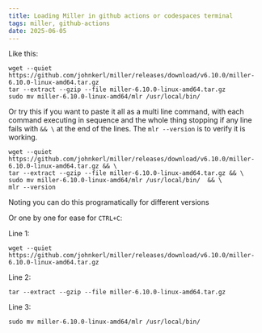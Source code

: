 ```yaml
---
title: Loading Miller in github actions or codespaces terminal
tags: miller, github-actions
date: 2025-06-05
---
```


Like this:
```
wget --quiet https://github.com/johnkerl/miller/releases/download/v6.10.0/miller-6.10.0-linux-amd64.tar.gz
tar --extract --gzip --file miller-6.10.0-linux-amd64.tar.gz
sudo mv miller-6.10.0-linux-amd64/mlr /usr/local/bin/
```

Or try this if you want to paste it all as a multi line command, with each command executing in sequence and the whole thing stopping if any line fails with `&& \` at the end of the lines. The `mlr --version` is to verify it is working.
```
wget --quiet https://github.com/johnkerl/miller/releases/download/v6.10.0/miller-6.10.0-linux-amd64.tar.gz && \
tar --extract --gzip --file miller-6.10.0-linux-amd64.tar.gz && \
sudo mv miller-6.10.0-linux-amd64/mlr /usr/local/bin/  && \
mlr --version
```

Noting you can do this programatically for different versions

Or one by one for ease for `CTRL+C`:

Line 1:
```
wget --quiet https://github.com/johnkerl/miller/releases/download/v6.10.0/miller-6.10.0-linux-amd64.tar.gz
```

Line 2:
```
tar --extract --gzip --file miller-6.10.0-linux-amd64.tar.gz
```

Line 3:
```
sudo mv miller-6.10.0-linux-amd64/mlr /usr/local/bin/
```

